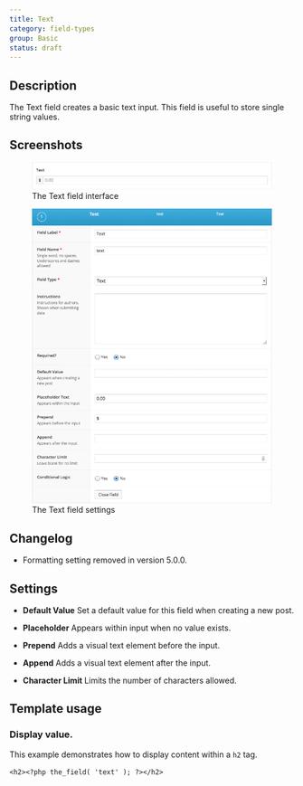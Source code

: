 ```yaml
---
title: Text
category: field-types
group: Basic
status: draft
---
```


## Description
The Text field creates a basic text input. This field is useful to store single string values.

## Screenshots
<div class="gallery">
	<figure>
		<a href="../assets/acf-text-field-interface.png">
			<img src="../assets/acf-text-field-interface.png" alt="A text field that allows you to enter a string" />
		</a>
		<figcaption>The Text field interface</figcaption>
	</figure>
	<figure>
		<a href="../assets/acf-text-field-settings.png">
			<img src="../assets/acf-text-field-settings.png" alt="List of settings shown when creating a text field" />
		</a>
		<figcaption>The Text field settings</figcaption>
	</figure>
</div>

## Changelog
- Formatting setting removed in version 5.0.0.

## Settings
- **Default Value**
  Set a default value for this field when creating a new post.

- **Placeholder**
  Appears within input when no value exists.

- **Prepend**
  Adds a visual text element before the input.

- **Append**
  Adds a visual text element after the input.

- **Character Limit**
  Limits the number of characters allowed.

## Template usage

### Display value.
This example demonstrates how to display content within a `h2` tag.
```
<h2><?php the_field( 'text' ); ?></h2>
```
